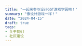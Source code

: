 ```yaml
---
title: "一起来参与设计GGT游戏学园吧！"
summary: "像设计游戏一样！"
date: "2024-04-15"
draft: true
tags:
- 关于我们
- 社区建设
---
```

